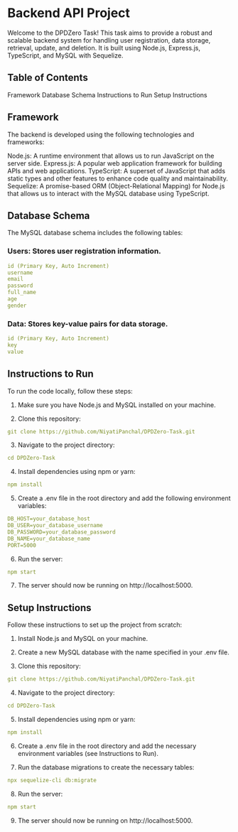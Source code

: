 # Backend API Project

Welcome to the DPDZero Task! This task aims to provide a robust and scalable backend system for handling user registration, data storage, retrieval, update, and deletion. It is built using Node.js, Express.js, TypeScript, and MySQL with Sequelize.

## Table of Contents

Framework
Database Schema
Instructions to Run
Setup Instructions

## Framework

The backend is developed using the following technologies and frameworks:

Node.js: A runtime environment that allows us to run JavaScript on the server side.
Express.js: A popular web application framework for building APIs and web applications.
TypeScript: A superset of JavaScript that adds static types and other features to enhance code quality and maintainability.
Sequelize: A promise-based ORM (Object-Relational Mapping) for Node.js that allows us to interact with the MySQL database using TypeScript.

## Database Schema

The MySQL database schema includes the following tables:

### Users: Stores user registration information.

```yml
id (Primary Key, Auto Increment)
username
email
password
full_name
age
gender
```

### Data: Stores key-value pairs for data storage.

```yml
id (Primary Key, Auto Increment)
key
value
```

## Instructions to Run

To run the code locally, follow these steps:

1. Make sure you have Node.js and MySQL installed on your machine.

2. Clone this repository:

```yml
git clone https://github.com/NiyatiPanchal/DPDZero-Task.git
```

3. Navigate to the project directory:

```yml
cd DPDZero-Task
```

4. Install dependencies using npm or yarn:

```yml
npm install
```

5. Create a .env file in the root directory and add the following environment variables:

```yml
DB_HOST=your_database_host
DB_USER=your_database_username
DB_PASSWORD=your_database_password
DB_NAME=your_database_name
PORT=5000
```

6. Run the server:

```yml
npm start
```

7. The server should now be running on http://localhost:5000.

## Setup Instructions

Follow these instructions to set up the project from scratch:

1. Install Node.js and MySQL on your machine.

2. Create a new MySQL database with the name specified in your .env file.

3. Clone this repository:

```yml
git clone https://github.com/NiyatiPanchal/DPDZero-Task.git
```

4. Navigate to the project directory:

```yml
cd DPDZero-Task
```

5. Install dependencies using npm or yarn:

```yml
npm install
```

6. Create a .env file in the root directory and add the necessary environment variables (see Instructions to Run).

7. Run the database migrations to create the necessary tables:

```yml
npx sequelize-cli db:migrate
```

8. Run the server:

```yml
npm start
```

9. The server should now be running on http://localhost:5000.
